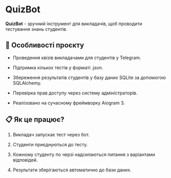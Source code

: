 # QuizBot

**QuizBot** - зручний інструмент для викладачів, щоб проводити тестування знань студентів.


## 🚀 Особливості проєкту

- Проведення квізів викладачами для студентів у Telegram.

- Підтримка кількох тестів у форматі .json.

- Збереження результатів студентів у базу даних SQLite за допомогою SQLAlchemy.

- Перевірка прав доступу через систему адміністраторів.

- Реалізовано на сучасному фреймворку Aiogram 3.


## 📋 Як це працює?
1. Викладач запускає тест через бот.

2. Студенти приєднуються до тесту.

3. Кожному студенту по черзі надсилаються питання з варіантами відповідей.

4. Результати зберігаються автоматично до бази даних.
